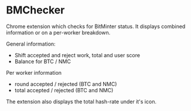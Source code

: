 BMChecker
=========

Chrome extension which checks for BitMinter status. It displays combined information or on a per-worker breakdown. 

General information:
* Shift accepted and reject work, total and user score
* Balance for BTC / NMC

Per worker information
* round accepted / rejected (BTC and NMC)
* total accepted / rejected (BTC and NMC)

The extension also displays the total hash-rate under it's icon.
